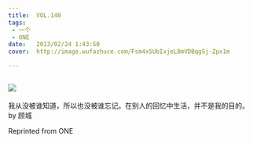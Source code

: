 ```yaml
---
title:	VOL.140
tags:
 - 一个
 - ONE
date:	2013/02/24 1:43:50
cover:	http://image.wufazhuce.com/Fsm4x5UbIxjeL8mVDBqgSj-Zpx1m

---
```

![](http://image.wufazhuce.com/Fsm4x5UbIxjeL8mVDBqgSj-Zpx1m)
---

我从没被谁知道，所以也没被谁忘记。在别人的回忆中生活，并不是我的目的。 by 顾城
 
Reprinted from ONE
